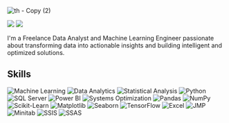 ![th - Copy (2)](https://github.com/user-attachments/assets/94f8a1b4-9290-4bc2-9ba4-8173007476ed)

<a href="mailto:behzadi.ehsan1984@gmail.com"><img src="https://img.shields.io/badge/-Gmail-D14836?style=flat&logo=gmail&logoColor=white"/></a> <a href="https://www.linkedin.com/in/ehsan-behzadi" target="_blank"><img src="https://img.shields.io/badge/-LinkedIn-0077B5?style=flat&logo=LinkedIn&logoColor=white"/> </a>

I'm a Freelance Data Analyst and Machine Learning Engineer passionate about transforming data into actionable insights and building intelligent and optimized solutions.
 
## Skills  
![Machine Learning](https://img.shields.io/badge/Machine%20Learning-F7931E?style=flat&logo=google%20cloud&logoColor=white) ![Data Analytics](https://img.shields.io/badge/Data%20Analytics-00BFFF?style=flat&logo=chart.js&logoColor=white) ![Statistical Analysis](https://img.shields.io/badge/Statistical%20Analysis-6DB33F?style=flat&logo=tableau&logoColor=white) ![Python](https://img.shields.io/badge/Python-3776AB?style=flat&logo=python&logoColor=white) ![SQL Server](https://img.shields.io/badge/SQL%20Server-CC2927?style=flat&logo=microsoft%20sql%20server&logoColor=white) ![Power BI](https://img.shields.io/badge/Power%20BI-F2C94C?style=flat&logo=powerbi&logoColor=black) ![Systems Optimization](https://img.shields.io/badge/Systems%20Optimization-FD573E?style=flat&logo=cloudflare&logoColor=white) ![Pandas](https://img.shields.io/badge/Pandas-150458?style=flat&logo=pandas&logoColor=white) ![NumPy](https://img.shields.io/badge/NumPy-013243?style=flat&logo=numpy&logoColor=white) ![Scikit-Learn](https://img.shields.io/badge/Scikit--Learn-F7931E?style=flat&logo=scikit-learn&logoColor=white) ![Matplotlib](https://img.shields.io/badge/Matplotlib-008CBA?style=flat&logo=matplotlib&logoColor=white) ![Seaborn](https://img.shields.io/badge/Seaborn-30A9DE?style=flat&logo=seaborn&logoColor=white) ![TensorFlow](https://img.shields.io/badge/TensorFlow-FF6F20?style=flat&logo=tensorflow&logoColor=white) ![Excel](https://img.shields.io/badge/Microsoft%20Excel-217346?style=flat&logo=microsoft-excel&logoColor=white) ![JMP](https://img.shields.io/badge/JMP-4D9992?style=flat&logo=jmp&logoColor=white) ![Minitab](https://img.shields.io/badge/Minitab-00B2C0?style=flat&logo=minitab&logoColor=white) ![SSIS](https://img.shields.io/badge/SSIS-CC2927?style=flat&logo=microsoft%20sql%20server&logoColor=white) ![SSAS](https://img.shields.io/badge/SSAS-CC2927?style=flat&logo=microsoft%20sql%20server&logoColor=white)
